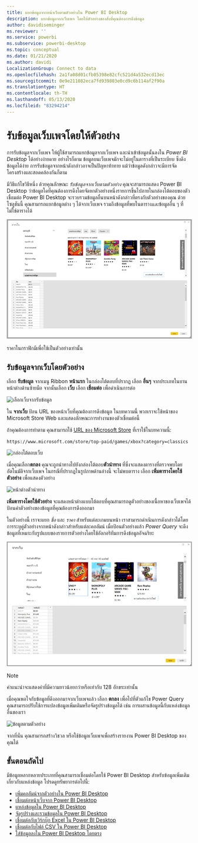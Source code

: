 ```yaml
---
title: แยกข้อมูลจากหน้าเว็บตามตัวอย่างใน Power BI Desktop
description: แยกข้อมูลจากเว็บเพจ โดยให้ตัวอย่างของสิ่งที่คุณต้องการดึงข้อมูล
author: davidiseminger
ms.reviewer: ''
ms.service: powerbi
ms.subservice: powerbi-desktop
ms.topic: conceptual
ms.date: 01/21/2020
ms.author: davidi
LocalizationGroup: Connect to data
ms.openlocfilehash: 2a1fa08d01cfb05398e82cfc521d4a532ecd13ec
ms.sourcegitcommit: 0e9e211082eca7fd939803e0cd9c6b114af2f90a
ms.translationtype: HT
ms.contentlocale: th-TH
ms.lasthandoff: 05/13/2020
ms.locfileid: "83294214"
---
```

# <a name="get-webpage-data-by-providing-examples"></a>รับข้อมูลเว็บเพจโดยให้ตัวอย่าง

การรับข้อมูลจากเว็บเพจ ให้ผู้ใช้สามารถแยกข้อมูลจากเว็บเพจ และนำเข้าข้อมูลนั้นลงใน *Power BI Desktop* ได้อย่างง่ายดาย อย่างไรก็ตาม ข้อมูลบนเว็บเพจมักจะไม่อยู่ในตารางที่เป็นระเบียบ ซึ่งดึงข้อมูลได้ง่าย การรับข้อมูลจากหน้าดังกล่าวอาจเป็นปัญหาท้าทาย แม้ว่าข้อมูลดังกล่าวจะมีการจัดโครงสร้างและสอดคล้องกันก็ตาม

มีวิธีแก้ไขวิธีหนึ่ง ด้วยคุณลักษณะ *รับข้อมูลจากเว็บตามตัวอย่าง* คุณจะสามารถแสดง Power BI Desktop ว่าข้อมูลใดที่คุณต้องการดึงโดยจัดหาตัวอย่างหนึ่งรายการขึ้นไปภายในกล่องโต้ตอบของตัวเชื่อมต่อ Power BI Desktop จะรวบรวมข้อมูลอื่นบนหน้าดังกล่าวที่ตรงกับตัวอย่างของคุณ ด้วยโซลูชันนี้ คุณสามารถแยกข้อมูลต่าง ๆ ได้จากเว็บเพจ รวมถึงข้อมูลที่พบในตาราง*และ*ข้อมูลอื่น ๆ ที่ไม่ใช่ตารางได้

![รับข้อมูลจากเว็บตามตัวอย่าง](media/desktop-connect-to-web-by-example/web-by-example_01.png)

ราคาในกราฟิกมีเพื่อใช้เป็นตัวอย่างเท่านั้น

## <a name="using-get-data-from-web-by-example"></a>รับข้อมูลจากเว็บโดยตัวอย่าง

เลือก **รับข้อมูล** จากเมนู Ribbon **หน้าแรก** ในกล่องโต้ตอบที่ปรากฏ เลือก **อื่นๆ** จากประเภทในบานหน้าต่างด้านซ้ายมือ จากนั้นเลือก **เว็บ** เลือก **เชื่อมต่อ** เพื่อดำเนินการต่อ

![เลือกเว็บจากรับข้อมูล](media/desktop-connect-to-web-by-example/web-by-example_03.png)

ใน **จากเว็บ** ป้อน URL ของหน้าเว็บที่คุณต้องการดึงข้อมูล ในบทความนี้ พวกเราจะใช้หน้าของ Microsoft Store Web และแสดงลักษณะการทำงานของตัวเชื่อมต่อนี้

ถ้าคุณต้องการทำตาม คุณสามารถใช้ [URL ของ Microsoft Store](https://www.microsoft.com/store/top-paid/games/xbox?category=classics) ที่เราใช้ในบทความนี้:

    https://www.microsoft.com/store/top-paid/games/xbox?category=classics

![กล่องโต้ตอบเว็บ](media/desktop-connect-to-web-by-example/web-by-example_04.png)

เมื่อคุณเลือก**ตกลง** คุณจะถูกนำทางไปยังกล่องโต้ตอบ**ตัวนำทาง** ที่ซึ่งจะแสดงตารางที่ตรวจพบโดยอัตโนมัติจากเว็บเพจ ในกรณีที่ปรากฏในรูปภาพด้านล่างนี้ จะไม่พบตาราง เลือก **เพิ่มตารางโดยใช้ตัวอย่าง** เพื่อแสดงตัวอย่าง

![หน้าต่างตัวนำทาง](media/desktop-connect-to-web-by-example/web-by-example_05.png)

**เพิ่มตารางโดยใช้ตัวอย่าง** จะแสดงหน้าต่างแบบโต้ตอบที่คุณสามารถดูตัวอย่างของเนื้อหาของเว็บเพจได้ ป้อนค่าตัวอย่างของข้อมูลที่คุณต้องการดึงออกมา

ในตัวอย่างนี้ เราจะแยก *ชื่อ* และ *ราคา* สำหรับแต่ละเกมบนหน้า เราสามารถดำเนินการดังกล่าวได้โดยการระบุคู่ตัวอย่างจากหน้าดังกล่าวสำหรับแต่ละคอลัมน์ เมื่อป้อนตัวอย่างแล้ว *Power Query* จะดึงข้อมูลที่เหมาะกับรูปแบบของรายการตัวอย่างโดยใช้อัลกอริทึมการดึงข้อมูลอัจฉริยะ

![ข้อมูลตามตัวอย่าง](media/desktop-connect-to-web-by-example/web-by-example_06.png)

> [!NOTE]
> ค่าแนะนำจะแสดงค่าที่มีความยาวน้อยกว่าหรือเท่ากับ 128 อักขระเท่านั้น

เมื่อคุณพอใจกับข้อมูลที่ดึงออกมาจากเว็บเพจแล้ว เลือก **ตกลง** เพื่อไปที่ตัวแก้ไข Power Query คุณสามารถปรับใช้การแปลงข้อมูลเพิ่มเติมหรือจัดรูปร่างข้อมูลได้ เช่น การผสานข้อมูลนี้กับแหล่งข้อมูลอื่นของเรา

![ข้อมูลตามตัวอย่าง](media/desktop-connect-to-web-by-example/web-by-example_07.png)

จากที่นั่น คุณสามารถสร้างวิชวล หรือใช้ข้อมูลเว็บเพจเพื่อสร้างรายงาน Power BI Desktop ของคุณได้

## <a name="next-steps"></a>ขั้นตอนถัดไป

มีข้อมูลหลากหลายประเภทที่คุณสามารถเชื่อมต่อโดยใช้ Power BI Desktop สำหรับข้อมูลเพิ่มเติมเกี่ยวกับแหล่งข้อมูล โปรดดูทรัพยากรต่อไปนี้:

* [เพิ่มคอลัมน์จากตัวอย่างใน Power BI Desktop](../create-reports/desktop-add-column-from-example.md)
* [เชื่อมต่อหน้าเว็บจาก Power BI Desktop](desktop-connect-to-web.md)
* [แหล่งข้อมูลใน Power BI Desktop](desktop-data-sources.md)
* [จัดรูปร่างและรวมข้อมูลใน Power BI Desktop](desktop-shape-and-combine-data.md)
* [เชื่อมต่อกับเวิร์กบุ๊ก Excel ใน Power BI Desktop](desktop-connect-excel.md)
* [เชื่อมต่อกับไฟล์ CSV ใน Power BI Desktop](desktop-connect-csv.md)
* [ใส่ข้อมูลลงใน Power BI Desktop โดยตรง](desktop-enter-data-directly-into-desktop.md)
